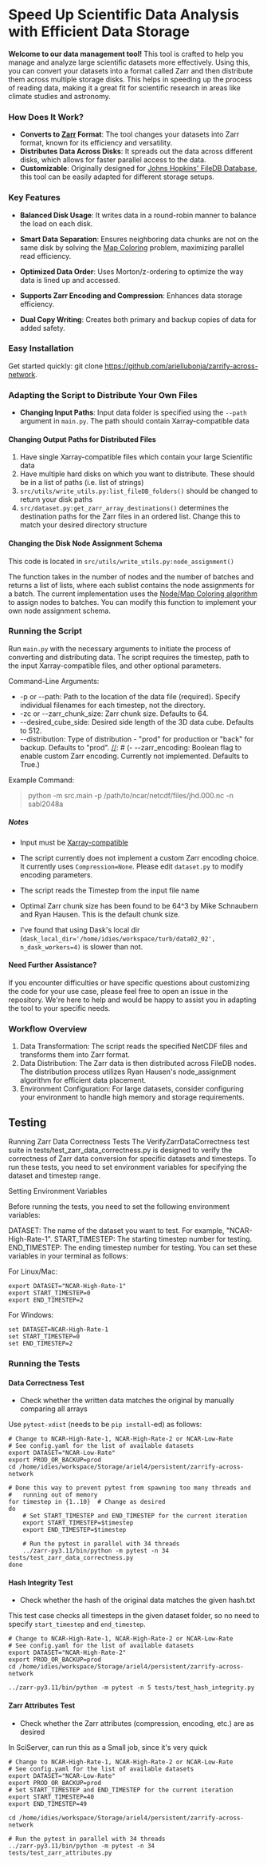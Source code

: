 # Speed Up Scientific Data Analysis with Efficient Data Storage

**Welcome to our data management tool!** This tool is crafted to help you manage and analyze large scientific datasets more effectively. Using this, you can convert your datasets into a format called Zarr and then distribute them across multiple storage disks. This helps in speeding up the process of reading data, making it a great fit for scientific research in areas like climate studies and astronomy.

### How Does It Work?
- **Converts to [Zarr](https://zarr.readthedocs.io/en/stable/) Format**: The tool changes your datasets into Zarr format, known for its efficiency and versatility.
- **Distributes Data Across Disks**: It spreads out the data across different disks, which allows for faster parallel access to the data.
- **Customizable**: Originally designed for [Johns Hopkins' FileDB Database](https://turbulence.pha.jhu.edu), this tool can be easily adapted for different storage setups.

### Key Features
- **Balanced Disk Usage**: It writes data in a round-robin manner to balance the load on each disk.
- **Smart Data Separation**: Ensures neighboring data chunks are not on the same disk by solving the [Map Coloring](https://en.wikipedia.org/wiki/Four_color_theorem) problem, maximizing parallel read efficiency.
- **Optimized Data Order**: Uses Morton/z-ordering to optimize the way data is lined up and accessed.
- **Supports Zarr Encoding and Compression**: Enhances data storage efficiency.

- **Dual Copy Writing**: Creates both primary and backup copies of data for added safety.


### Easy Installation
Get started quickly: git clone https://github.com/ariellubonja/zarrify-across-network.

### Adapting the Script to Distribute Your Own Files

- **Changing Input Paths**: Input data folder is specified using the `--path` argument in `main.py`. The path should contain Xarray-compatible data

#### Changing Output Paths for Distributed Files

1. Have single Xarray-compatible files which contain your large Scientific data
1. Have multiple hard disks on which you want to distribute. These should be in a list of paths (i.e. list of strings)
2. `src/utils/write_utils.py:list_fileDB_folders()` should be changed to return your disk paths
3. `src/dataset.py:get_zarr_array_destinations()` determines the destination paths for the Zarr files in an ordered list. Change this to match your desired directory structure

#### Changing the Disk Node Assignment Schema

This code is located in `src/utils/write_utils.py:node_assignment()`

The function takes in the number of nodes and the number of batches and returns a list of lists, where each sublist contains the node assignments for a batch. The current implementation uses the [Node/Map Coloring algorithm](https://en.wikipedia.org/wiki/Graph_coloring#Node_coloring) to assign nodes to batches. You can modify this function to implement your own node assignment schema.


### Running the Script

Run `main.py` with the necessary arguments to initiate the process of converting and distributing data. The script requires the timestep, path to the input Xarray-compatible files, and other optional parameters.


Command-Line Arguments:


[//]: # (- --timestep: The timestep number for the NCAR data &#40;required&#41;.)
- -p or --path: Path to the location of the data file (required). Specify individual filenames for each timestep, not the directory.
- -zc or --zarr_chunk_size: Zarr chunk size. Defaults to 64.
- --desired_cube_side: Desired side length of the 3D data cube. Defaults to 512.
- --distribution: Type of distribution - "prod" for production or "back" for backup. Defaults to "prod".
[//]: # (- --zarr_encoding: Boolean flag to enable custom Zarr encoding. Currently not implemented. Defaults to True.)


Example Command:

> python -m src.main -p /path/to/ncar/netcdf/files/jhd.000.nc -n sabl2048a


##### Notes

- Input must be [Xarray-compatible](https://docs.xarray.dev/en/stable/generated/xarray.Dataset.html)

- The script currently does not implement a custom Zarr encoding choice. It currently uses `Compression=None`. Please edit `dataset.py` to modify encoding parameters.

- The script reads the Timestep from the input file name 

- Optimal Zarr chunk size has been found to be 64^3 by Mike Schnaubern and Ryan Hausen. This is the default chunk size.

- I've found that using Dask's local dir (`dask_local_dir='/home/idies/workspace/turb/data02_02', n_dask_workers=4)` is slower than not.

[//]: # (### Customizing Destination Layout and Assignment Schema)


[//]: # (If you need to adapt the destination layout for Zarr files or change the node assignment schema in this repository, you can do so by editing specific functions within `utils/write_utils.py`. Below are guidelines on where and how to make these changes:)

#### Need Further Assistance?
If you encounter difficulties or have specific questions about customizing the code for your use case, please feel free to open an issue in the repository. We're here to help and would be happy to assist you in adapting the tool to your specific needs.


### Workflow Overview

1. Data Transformation: The script reads the specified NetCDF files and transforms them into Zarr format.
2. Data Distribution: The Zarr data is then distributed across FileDB nodes. The distribution process utilizes Ryan Hausen's node_assignment algorithm for efficient data placement.
3. Environment Configuration: For large datasets, consider configuring your environment to handle high memory and storage requirements.

## Testing

Running Zarr Data Correctness Tests
The VerifyZarrDataCorrectness test suite in tests/test_zarr_data_correctness.py is designed to verify the correctness of Zarr data conversion for specific datasets and timesteps. To run these tests, you need to set environment variables for specifying the dataset and timestep range.

Setting Environment Variables

Before running the tests, you need to set the following environment variables:

DATASET: The name of the dataset you want to test. For example, "NCAR-High-Rate-1".
START_TIMESTEP: The starting timestep number for testing.
END_TIMESTEP: The ending timestep number for testing.
You can set these variables in your terminal as follows:

For Linux/Mac:
```
export DATASET="NCAR-High-Rate-1"
export START_TIMESTEP=0
export END_TIMESTEP=2
```

For Windows:
```
set DATASET=NCAR-High-Rate-1
set START_TIMESTEP=0
set END_TIMESTEP=2
```
### Running the Tests

#### Data Correctness Test

- Check whether the written data matches the original by manually 
comparing all arrays

Use `pytest-xdist` (needs to be `pip install`-ed) as follows:

```
# Change to NCAR-High-Rate-1, NCAR-High-Rate-2 or NCAR-Low-Rate
# See config.yaml for the list of available datasets
export DATASET="NCAR-Low-Rate"
export PROD_OR_BACKUP=prod
cd /home/idies/workspace/Storage/ariel4/persistent/zarrify-across-network

# Done this way to prevent pytest from spawning too many threads and 
#   running out of memory 
for timestep in {1..10}  # Change as desired
do
    # Set START_TIMESTEP and END_TIMESTEP for the current iteration
    export START_TIMESTEP=$timestep
    export END_TIMESTEP=$timestep

    # Run the pytest in parallel with 34 threads
    ../zarr-py3.11/bin/python -m pytest -n 34 tests/test_zarr_data_correctness.py
done
```

#### Hash Integrity Test

- Check whether the hash of the original data matches the given hash.txt

This test case checks all timesteps in the given dataset folder, so no 
need to specify `start_timestep` and `end_timestep`.

```
# Change to NCAR-High-Rate-1, NCAR-High-Rate-2 or NCAR-Low-Rate
# See config.yaml for the list of available datasets
export DATASET="NCAR-High-Rate-2"
export PROD_OR_BACKUP=prod
cd /home/idies/workspace/Storage/ariel4/persistent/zarrify-across-network

../zarr-py3.11/bin/python -m pytest -n 5 tests/test_hash_integrity.py
```


#### Zarr Attributes Test

- Check whether the Zarr attributes (compression, encoding, etc.) are as desired

In SciServer, can run this as a Small job, since it's very quick

```
# Change to NCAR-High-Rate-1, NCAR-High-Rate-2 or NCAR-Low-Rate
# See config.yaml for the list of available datasets
export DATASET="NCAR-Low-Rate"
export PROD_OR_BACKUP=prod
# Set START_TIMESTEP and END_TIMESTEP for the current iteration
export START_TIMESTEP=40
export END_TIMESTEP=49

cd /home/idies/workspace/Storage/ariel4/persistent/zarrify-across-network

# Run the pytest in parallel with 34 threads
../zarr-py3.11/bin/python -m pytest -n 34 tests/test_zarr_attributes.py
```